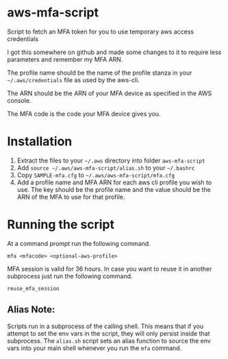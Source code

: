 # aws-mfa-script
Script to fetch an MFA token for you to use temporary aws access credentials

I got this somewhere on github and made some changes to it to require 
less parameters and remember my MFA ARN.  

The profile name should be the name of the profile stanza in your 
`~/.aws/credentials` file as used by the aws-cli.

The ARN should be the ARN of your MFA device as specified in the AWS console.

The MFA code is the code your MFA device gives you.

# Installation
 1. Extract the files to your `~/.aws` directory into folder `aws-mfa-script`
 2. Add `source ~/.aws/aws-mfa-script/alias.sh` to your `~/.bashrc`
 3. Copy `SAMPLE-mfa.cfg` to `~/.aws/aws-mfa-script/mfa.cfg` 
 4. Add a profile name and MFA ARN for each aws cli profile you wish to use. The key should be the profile name and the value should be the ARN of the MFA to use for that profile.
 
# Running the script
At a command prompt run the following command.

```
mfa <mfacode> <optional-aws-profile>
```

MFA session is valid for 36 hours. In case you want to reuse it in another subprocess just run the following command.

```
reuse_mfa_session
```
 
## Alias Note:
Scripts run in a subprocess of the calling shell.  This means that 
if you attempt to set the env vars in the script, they will only persist
inside that subprocess.  The `alias.sh` script sets an alias function to source the env vars into your main shell whenever you 
run the `mfa` command.
